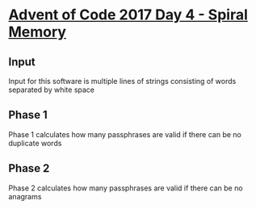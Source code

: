 # [Advent of Code 2017 Day 4 - Spiral Memory](http://adventofcode.com/2017/day/4)
## Input
Input for this software is multiple lines of strings consisting of words separated by white space
## Phase 1
Phase 1 calculates how many passphrases are valid if there can be no duplicate words
## Phase 2
Phase 2 calculates how many passphrases are valid if there can be no anagrams